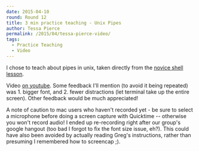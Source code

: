 ```yaml
---
date: 2015-04-10
round: Round 12
title: 3 min practice teaching - Unix Pipes
author: Tessa Pierce
permalink: /2015/04/tessa-pierce-video/
tags:
  - Practice Teaching
  - Video
---
```



I chose to teach about pipes in unix, taken directly from the [novice shell lesson](http://swcarpentry.github.io/shell-novice/03-pipefilter.html). 

Video [on youtube](https://youtu.be/e_NsO6u2tgM). Some feedback I'll mention (to avoid it being repeated) was 1. bigger font, and 2. fewer distractions (let terminal take up the entire screen). Other feedback would be much appreciated!

A note of caution to mac users who haven't recorded yet - be sure to select a microphone before doing a screen capture with Quicktime -- otherwise you won't record audio! I ended up re-recording right after our group's google hangout (too bad I forgot to fix the font size issue, eh?). This could have also been avoided by actually reading Greg's instructions, rather than presuming I remembered how to screencap ;).


